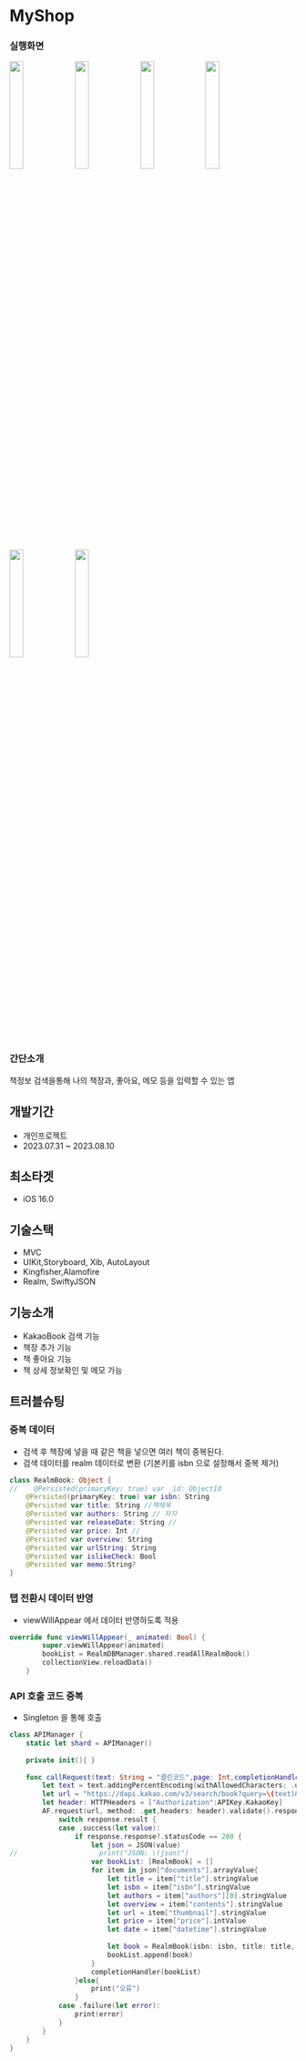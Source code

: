  

# MyShop

### 실행화면
<p>
<!-- [둘러보기메인] -->
<img src = "https://github.com/LEESANGNAM/BookWorm/assets/61412496/8d3293eb-cfde-48a9-9d7c-5060648d9f13" width="22%"/> 
<!-- [책장에추가] -->
<img src = "https://github.com/LEESANGNAM/BookWorm/assets/61412496/840ef527-b19b-47a9-b930-4d9defb41ef0" width="22%"/>  
<!-- [책검색] -->
<img src = "https://github.com/LEESANGNAM/BookWorm/assets/61412496/cb9c6956-52be-4d91-832f-e85361bc78bd" width="22%"/> 
 
<!-- [책상세정보] -->
<img src = "https://github.com/LEESANGNAM/BookWorm/assets/61412496/367ee7ed-88c9-4df4-8265-5550f319c813" width="22%"/> 
<!-- [나의책방] -->
<img src = "https://github.com/LEESANGNAM/BookWorm/assets/61412496/b6eae85a-4b83-4653-a5d2-c5ff545faea2" width="22%"/>  
<!-- [나의좋아요] -->
<img src = "https://github.com/LEESANGNAM/BookWorm/assets/61412496/3058ee2a-5948-488d-b6f1-845408f19633" width="22%"/>  
</p>

### 간단소개
책정보 검색을통해 나의 책장과, 좋아요, 메모 등을 입력할 수 있는 앱

## 개발기간
+ 개인프로젝트
+ 2023.07.31 ~ 2023.08.10
## 최소타겟
+ iOS 16.0

## 기술스택
+ MVC 
+ UIKit,Storyboard, Xib, AutoLayout
+ Kingfisher,Alamofire
+ Realm, SwiftyJSON

## 기능소개
+ KakaoBook 검색 기능
+ 책장 추가 기능
+ 책 좋아요 기능
+ 책 상세 정보확인 및 메모 가능

## 트러블슈팅

### 중복 데이터
+ 검색 후 책장에 넣을 때 같은 책을 넣으면 여러 책이 중복된다.
+ 검색 데이터를 realm 데이터로 변환 (기본키를 isbn 으로 설정해서 중복 제거)
~~~ swift
class RealmBook: Object {
//    @Persisted(primaryKey: true) var _id: ObjectId
    @Persisted(primaryKey: true) var isbn: String
    @Persisted var title: String //책제목
    @Persisted var authors: String // 저자
    @Persisted var releaseDate: String //
    @Persisted var price: Int // 
    @Persisted var overview: String
    @Persisted var urlString: String
    @Persisted var islikeCheck: Bool
    @Persisted var memo:String?
}
~~~

### 탭 전환시 데이터 반영
+ viewWillAppear 에서 데이터 반영하도록 적용
~~~ swift 
override func viewWillAppear(_ animated: Bool) {
        super.viewWillAppear(animated)
        bookList = RealmDBManager.shared.readAllRealmBook()
        collectionView.reloadData()
    }
~~~

### API 호출 코드 중복 
+ Singleton 을 통해 호출
~~~ swift 
class APIManager {
    static let shard = APIManager()
    
    private init(){ }
    
    func callRequest(text: String = "클린코드",page: Int,completionHandler: @escaping ([RealmBook])->Void){
        let text = text.addingPercentEncoding(withAllowedCharacters: .urlQueryAllowed)!
        let url = "https://dapi.kakao.com/v3/search/book?query=\(text)&size=30&page=\(page)"
        let header: HTTPHeaders = ["Authorization":APIKey.KakaoKey]
        AF.request(url, method: .get,headers: header).validate().responseJSON { response in
            switch response.result {
            case .success(let value):
                if response.response?.statusCode == 200 {
                    let json = JSON(value)
//                    print("JSON: \(json)")
                    var bookList: [RealmBook] = []
                    for item in json["documents"].arrayValue{
                        let title = item["title"].stringValue
                        let isbn = item["isbn"].stringValue
                        let authors = item["authors"][0].stringValue
                        let overview = item["contents"].stringValue
                        let url = item["thumbnail"].stringValue
                        let price = item["price"].intValue
                        let date = item["datetime"].stringValue
                        
                        let book = RealmBook(isbn: isbn, title: title, authors: authors , releaseDate: date.changeFormatDateString(), price: price, overview: overview, urlString: url)
                        bookList.append(book)
                    }
                    completionHandler(bookList)
                }else{
                    print("오류")
                }
            case .failure(let error):
                print(error)
            }
        }
    }
}
~~~
